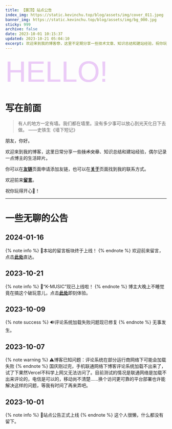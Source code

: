 ```yaml
---
title: 【置顶】站点公告
index_img: https://static.kevinchu.top/blog/assets/img/cover_011.jpeg
banner_img: https://static.kevinchu.top/blog/assets/img/bg_000.jpg
sticky: 999
archive: false
date: 2023-10-01 10:15:37
updated: 2023-10-21 05:04:10
excerpt: 欢迎来到我的博客😎，这里不定期分享一些技术文章、知识总结和建站经验，祝你玩得开心🥝！
---
```

<style>
@import url("https://fonts.googleapis.com/css2?family=Poppins:ital,wght@0,100;0,200;0,300;0,400;0,500;0,600;0,700;0,800;0,900;1,100;1,200;1,300;1,400;1,500;1,600;1,700;1,800;1,900&display=swap");
.hello {
  position: relative;
  font-family: "Poppins", sans-serif;
  color: #EBCBF7;
  font-size: 90px;
}
.hello:hover {
  text-shadow: 0.05em 0 0 #F9494C, -0.025em -0.05em 0 #4F91F5,
    0.025em 0.05em 0 #57DCB0;
    color: rgba(0, 194, 203, 0.2);
}
.hello:before,
.hello:after {
  content: attr(data-text);
  position: absolute;
  top: 0;
  left: 0;
  opacity: 0.8;
}
.hello:hover::before {
  animation: glitch 650ms infinite;
  clip-path: polygon(0 0, 100% 0, 100% 45%, 0 45%);
  transform: translate(-0.025em, -0.0125em);
}
.hello:hover::after {
  animation: glitch 375ms infinite;
  clip-path: polygon(0 65%, 100% 20%, 100% 100%, 0 70%);
  transform: translate(0.0125em, 0.025em);
}
@keyframes glitch {
  0% {
    color: rgba(236, 34, 37, 0.2);
    text-shadow: 0.05em 0 0 #F9494C, -0.025em -0.05em 0 #4F91F5,
      0.025em 0.05em 0 #57DCB0;
  }
  14% {
    text-shadow: 0.05em 0 0 #F9494C, -0.025em -0.05em 0 #4F91F5,
      0.025em 0.05em 0 #57DCB0;
  }
  15% {
    color: #57DCB0;
    text-shadow: -0.05em -0.025em 0 #F9494C, 0.025em -0.025em 0 #4F91F5,
      -0.05em -0.05em 0 #57DCB0;
  }
  49% {
    text-shadow: -0.05em -0.025em 0 #F9494C, 0.025em -0.025em 0 #4F91F5,
      -0.05em -0.05em 0 #57DCB0;
  }
  50% {
    text-shadow: 0.025em 0.05em 0 #F9494C, -0.025em 0.05em 0 #4F91F5,
      0 -0.05em 0 #57DCB0;
  }
  99% {
    color: #4F91F5;
    text-shadow: 0.025em 0.05em 0 #F9494C, -0.025em 0.05em 0 #4F91F5,
      0 -0.05em 0 #57DCB0;
  }
  100% {
    text-shadow: -0.025em 0 0 #F9494C, -0.025em -0.025em 0 #4F91F5,
      -0.025em -0.05em 0 #57DCB0;
  }
}
</style>
<div class="hello" data-text="HELLO!">HELLO!</div>

# 写在前面

>有人的地方一定有墙。我们都在墙里。没有多少事可以放心到光天化日下去做。
——史铁生《墙下短记》

朋友，你好。

欢迎来到我的博客，这里日常分享一些~~技术文章~~、知识总结和建站经验，偶尔记录一点博主的生活碎片。

你可以在[**友链**](https://blog.kevinchu.top/links/)页面申请添加友链，也可以在[**关于**](https://blog.kevinchu.top/about/)页面找到我的联系方式。

欢迎前来[**留言**](https://blog.kevinchu.top/messagebd/)。

祝你玩得开心🥝！

---
# 一些无聊的公告

## 2024-01-16
{% note info %}
🎉本站的留言板块终于上线！
{% endnote %}
欢迎前来留言，点击[**此处**](https://blog.kevinchu.top/messagebd/)直达。


## 2023-10-21
{% note info %}
🎉“K-MUSIC”现已上线啦！
{% endnote %}
博主大晚上不睡觉竟在搞这个破玩意儿，点击[**此处**](https://music.kevinchu.top)即刻体验。


## 2023-10-09
{% note success %}
🔊评论系统加载失败问题现已修复
{% endnote %}
无事发生。



## 2023-10-07
{% note warning %}
⚠️博客已知问题：评论系统在部分运行商网络下可能会加载失败
{% endnote %}
国庆刚过完，手机联通网络下博客评论系统加载不出来了，试了下果然Vercel不科学上网又无法访问了。目前测试的情况是联通网络是加载不出来评论的，电信是可以的，移动尚不清楚......换个访问更可靠的平台部署也许能解决这样的问题，等我有时间了再来弄吧。



## 2023-10-01
{% note info %}
🎉站点公告正式上线
{% endnote %}
这个人很懒，什么都没有留下。





